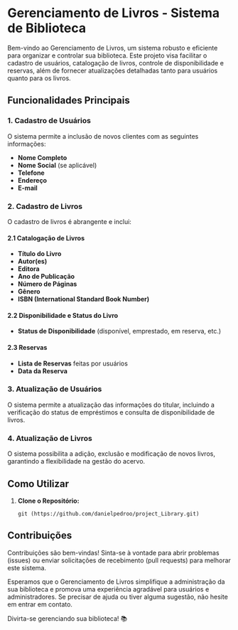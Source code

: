# Gerenciamento de Livros - Sistema de Biblioteca

Bem-vindo ao Gerenciamento de Livros, um sistema robusto e eficiente para organizar e controlar sua biblioteca. Este projeto visa facilitar o cadastro de usuários, catalogação de livros, controle de disponibilidade e reservas, além de fornecer atualizações detalhadas tanto para usuários quanto para os livros.

## Funcionalidades Principais

### 1. Cadastro de Usuários
O sistema permite a inclusão de novos clientes com as seguintes informações:

- **Nome Completo**
- **Nome Social** (se aplicável)
- **Telefone**
- **Endereço**
- **E-mail**

### 2. Cadastro de Livros
O cadastro de livros é abrangente e inclui:

#### 2.1 Catalogação de Livros
- **Título do Livro**
- **Autor(es)**
- **Editora**
- **Ano de Publicação**
- **Número de Páginas**
- **Gênero**
- **ISBN (International Standard Book Number)**

#### 2.2 Disponibilidade e Status do Livro
- **Status de Disponibilidade** (disponível, emprestado, em reserva, etc.)

#### 2.3 Reservas
- **Lista de Reservas** feitas por usuários
- **Data da Reserva**

### 3. Atualização de Usuários
O sistema permite a atualização das informações do titular, incluindo a verificação do status de empréstimos e consulta de disponibilidade de livros.

### 4. Atualização de Livros
O sistema possibilita a adição, exclusão e modificação de novos livros, garantindo a flexibilidade na gestão do acervo.

## Como Utilizar

1. **Clone o Repositório:**
   ```
   git (https://github.com/danielpedroo/project_Library.git)
   ```

## Contribuições
Contribuições são bem-vindas! Sinta-se à vontade para abrir problemas (issues) ou enviar solicitações de recebimento (pull requests) para melhorar este sistema.

Esperamos que o Gerenciamento de Livros simplifique a administração da sua biblioteca e promova uma experiência agradável para usuários e administradores. Se precisar de ajuda ou tiver alguma sugestão, não hesite em entrar em contato.

Divirta-se gerenciando sua biblioteca! 📚

